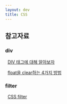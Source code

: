 ```yaml
---
layout: dev
title: CSS
---
```

## 참고자료

### div

&nbsp; [DIV 태그에 대해 알아보자]()

&nbsp; [float을 clear하는 4가지 방법]()

### filter

&nbsp; [CSS filter](https://css-tricks.com/almanac/properties/f/filter/)